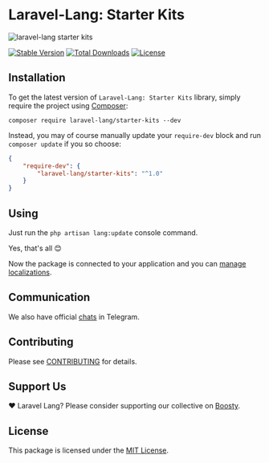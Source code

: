 # Laravel-Lang: Starter Kits

![laravel-lang starter kits](https://preview.dragon-code.pro/laravel-lang/starter-kits.svg?brand=laravel&mode=dark)

[![Stable Version][badge_stable]][link_packagist]
[![Total Downloads][badge_downloads]][link_packagist]
[![License][badge_license]][link_license]

## Installation

To get the latest version of `Laravel-Lang: Starter Kits` library, simply require the project
using [Composer](https://getcomposer.org):

```
composer require laravel-lang/starter-kits --dev
```

Instead, you may of course manually update your `require-dev` block and run `composer update` if you so choose:

```json
{
    "require-dev": {
        "laravel-lang/starter-kits": "^1.0"
    }
}
```

## Using

Just run the `php artisan lang:update` console command.

Yes, that's all 😊

Now the package is connected to your application and you
can [manage localizations](https://laravel-lang.com/manage-locales.html).

## Communication

We also have official [chats](https://t.me/addlist/l0XGtvEIBiljMTMy) in Telegram.

## Contributing

Please see [CONTRIBUTING](https://laravel-lang.com/contributions.html) for details.

## Support Us

❤️ Laravel Lang? Please consider supporting our collective on [Boosty](https://boosty.to/laravel-lang).

## License

This package is licensed under the [MIT License](https://laravel-lang.com/license.html).


[badge_stable]:     https://img.shields.io/github/v/release/Laravel-Lang/starter-kits?label=stable&style=flat-square

[badge_downloads]:  https://img.shields.io/packagist/dt/Laravel-Lang/starter-kits.svg?style=flat-square

[badge_license]:    https://img.shields.io/packagist/l/Laravel-Lang/starter-kits.svg?style=flat-square

[link_packagist]:   https://packagist.org/packages/Laravel-Lang/starter-kits

[link_license]:     LICENSE

